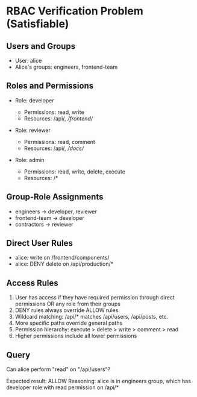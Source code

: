 # RBAC Verification Problem (Satisfiable)

## Users and Groups
- User: alice
- Alice's groups: engineers, frontend-team

## Roles and Permissions
- Role: developer
  - Permissions: read, write
  - Resources: /api/*, /frontend/*

- Role: reviewer
  - Permissions: read, comment
  - Resources: /api/*, /docs/*

- Role: admin
  - Permissions: read, write, delete, execute
  - Resources: /*

## Group-Role Assignments
- engineers → developer, reviewer
- frontend-team → developer
- contractors → reviewer

## Direct User Rules
- alice: write on /frontend/components/
- alice: DENY delete on /api/production/*

## Access Rules
1. User has access if they have required permission through direct permissions OR any role from their groups
2. DENY rules always override ALLOW rules
3. Wildcard matching: /api/* matches /api/users, /api/posts, etc.
4. More specific paths override general paths
5. Permission hierarchy: execute > delete > write > comment > read
6. Higher permissions include all lower permissions

## Query
Can alice perform "read" on "/api/users"?

Expected result: ALLOW
Reasoning: alice is in engineers group, which has developer role with read permission on /api/*
